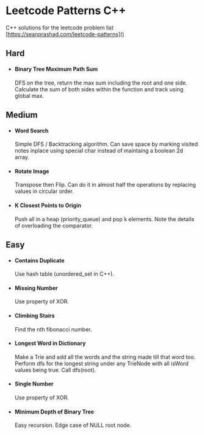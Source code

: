 # Leetcode Patterns C++

C++ solutions for the leetcode problem list [https://seanprashad.com/leetcode-patterns]()

## Hard

- #### Binary Tree Maximum Path Sum
    DFS on the tree, return the max sum including the root and one side. Calculate the sum of both sides within the function and track using global max.

## Medium

- #### Word Search
    Simple DFS / Backtracking algorithm. Can save space by marking visited notes inplace using special char instead of maintaing a boolean 2d array.

- #### Rotate Image
    Transpose then Flip. Can do it in almost half the operations by replacing values in circular order.

- #### K Closest Points to Origin
    Push all in a heap (priority_queue) and pop k elements. Note the details of overloading the comparator.

## Easy

- #### Contains Duplicate
    Use hash table (unordered_set in C++).


- #### Missing Number
    Use property of XOR.

- #### Climbing Stairs
    Find the nth fibonacci number.

- #### Longest Word in Dictionary
    Make a Trie and add all the words and the string made till that word too. Perform dfs for the longest string under any TrieNode with all isWord values being true. Call dfs(root).

- #### Single Number
    Use property of XOR.

- #### Minimum Depth of Binary Tree
    Easy recursion. Edge case of NULL root node.


